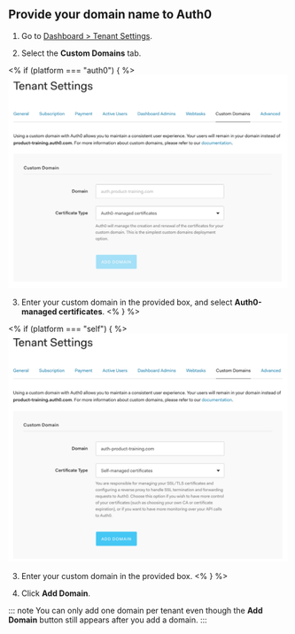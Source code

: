 ## Provide your domain name to Auth0

1. Go to [Dashboard > Tenant Settings](${manage_url}/#/tenant). 

2. Select the **Custom Domains** tab.

  <% if (platform === "auth0") { %>
  ![Tenant Settings](/media/articles/custom-domains/custom-domains.png)

3. Enter your custom domain in the provided box, and select **Auth0-managed certificates**. 
  <%  } %>

  <% if (platform === "self") { %>
  ![Tenant Settings](/media/articles/custom-domains/custom-domains-self-managed.png)

3. Enter your custom domain in the provided box. 
  <% } %>

4. Click **Add Domain**.

  ::: note
  You can only add one domain per tenant even though the **Add Domain** button still appears after you add a domain.
  :::
